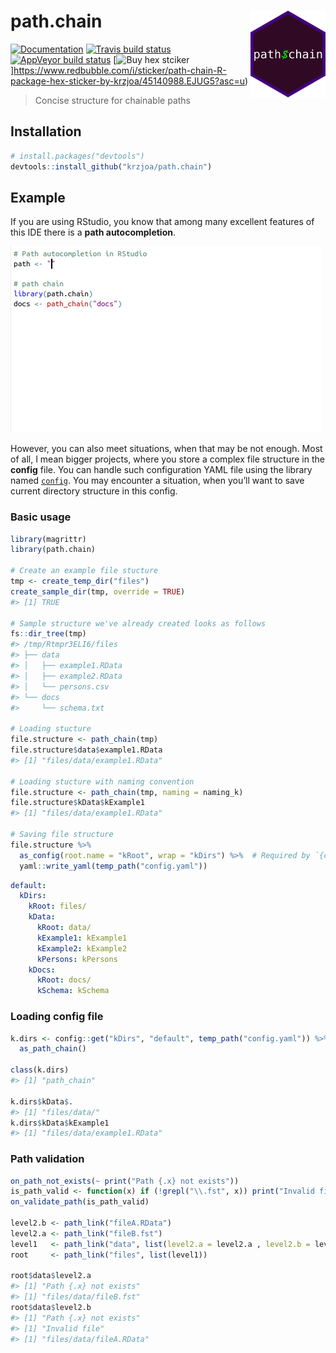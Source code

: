 
<!-- README.md is generated from README.Rmd. Please edit that file -->

# path.chain <img src='man/figures/logo.png' align="right" height="139" />

<!-- badges: start -->

[![Documentation](https://img.shields.io/badge/documentation-path.chain-orange.svg?colorB=E91E63)](https://krzjoa.github.io/path.chain/)
[![Travis build
status](https://travis-ci.org/krzjoa/path.chain.svg?branch=master)](https://travis-ci.org/krzjoa/path.chain)
[![AppVeyor build
status](https://ci.appveyor.com/api/projects/status/github/krzjoa/path.chain?branch=master&svg=true)](https://ci.appveyor.com/project/krzjoa/path.chain)
\[![Buy hex
stciker](https://img.shields.io/badge/buy%20hex-path.chain-green)\]<https://www.redbubble.com/i/sticker/path-chain-R-package-hex-sticker-by-krzjoa/45140988.EJUG5?asc=u>)
<!-- badges: end -->

> Concise structure for chainable paths

## Installation

``` r
# install.packages("devtools")
devtools::install_github("krzjoa/path.chain")
```

## Example

If you are using RStudio, you know that among many excellent features of
this IDE there is a **path autocompletion**.

![rstudio](man/figures/path_chain.gif)

However, you can also meet situations, when that may be not enough. Most
of all, I mean bigger projects, where you store a complex file structure
in the **config** file. You can handle such configuration YAML file
using the library named [`config`](https://github.com/rstudio/config).
You may encounter a situation, when you’ll want to save current
directory structure in this config.

### Basic usage

``` r
library(magrittr)
library(path.chain)

# Create an example file stucture
tmp <- create_temp_dir("files")
create_sample_dir(tmp, override = TRUE)
#> [1] TRUE

# Sample structure we've already created looks as follows
fs::dir_tree(tmp)
#> /tmp/Rtmpr3ELI6/files
#> ├── data
#> │   ├── example1.RData
#> │   ├── example2.RData
#> │   └── persons.csv
#> └── docs
#>     └── schema.txt

# Loading stucture
file.structure <- path_chain(tmp)
file.structure$data$example1.RData
#> [1] "files/data/example1.RData"

# Loading stucture with naming convention
file.structure <- path_chain(tmp, naming = naming_k)
file.structure$kData$kExample1
#> [1] "files/data/example1.RData"

# Saving file structure
file.structure %>% 
  as_config(root.name = "kRoot", wrap = "kDirs") %>%  # Required by `{config}` package
  yaml::write_yaml(temp_path("config.yaml"))
```

``` yaml
default:
  kDirs:
    kRoot: files/
    kData:
      kRoot: data/
      kExample1: kExample1
      kExample2: kExample2
      kPersons: kPersons
    kDocs:
      kRoot: docs/
      kSchema: kSchema
```

### Loading config file

``` r
k.dirs <- config::get("kDirs", "default", temp_path("config.yaml")) %>% 
  as_path_chain()

class(k.dirs)
#> [1] "path_chain"

k.dirs$kData$.
#> [1] "files/data/"
k.dirs$kData$kExample1
#> [1] "files/data/example1.RData"
```

### Path validation

``` r
on_path_not_exists(~ print("Path {.x} not exists"))
is_path_valid <- function(x) if (!grepl("\\.fst", x)) print("Invalid file")
on_validate_path(is_path_valid)

level2.b <- path_link("fileA.RData")
level2.a <- path_link("fileB.fst")
level1   <- path_link("data", list(level2.a = level2.a , level2.b = level2.b))
root     <- path_link("files", list(level1))

root$data$level2.a
#> [1] "Path {.x} not exists"
#> [1] "files/data/fileB.fst"
root$data$level2.b
#> [1] "Path {.x} not exists"
#> [1] "Invalid file"
#> [1] "files/data/fileA.RData"
```

